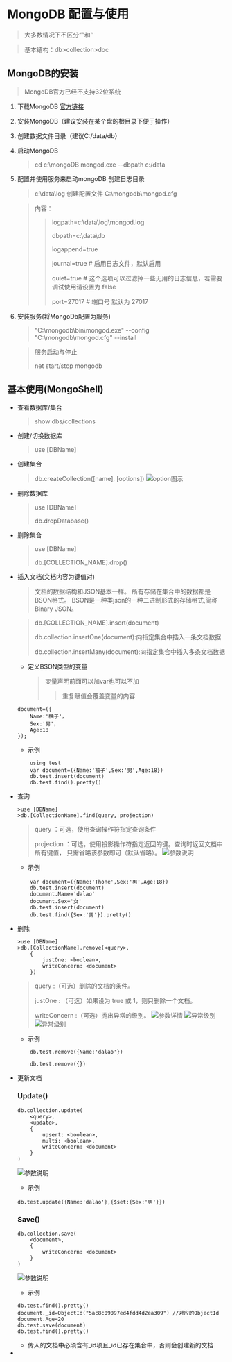 # MongoDB 配置与使用


>大多数情况下不区分“”和‘’

>基本结构：db>collection>doc
## MongoDB的安装

> MongoDB官方已经不支持32位系统

1. 下载MongoDB  [官方链接](https://www.mongodb.com/download-center#community)

2. 安装MongoDB（建议安装在某个盘的根目录下便于操作）

3. 创建数据文件目录（建议C:/data/db）

4. 启动MongoDB 
    >cd c:\mongoDB
    >mongod.exe --dbpath c:/data

5. 配置并使用服务来启动mongoDB
    创建日志目录
    >c:\data\log
    创建配置文件
    >C:\mongodb\mongod.cfg

    >内容：
    >>logpath=c:\data\log\mongod.log
    >>
    >>dbpath=c:\data\db
    >>
    >>logappend=true
    >>
    >>journal=true # 启用日志文件，默认启用
    >>
    >>quiet=true # 这个选项可以过滤掉一些无用的日志信息，若需要调试使用请设置为 false
    >>
    >>port=27017 # 端口号 默认为 27017

6. 安装服务(将MongoDb配置为服务)
    >"C:\mongodb\bin\mongod.exe" --config "C:\mongodb\mongod.cfg" --install

    >服务启动与停止
    >
    >net start/stop mongodb


## 基本使用(MongoShell)
- 查看数据库/集合
    >show dbs/collections
- 创建/切换数据库
    >use [DBName]
- 创建集合
    >db.createCollection([name], [options])
    ![option图示](https://github.com/vagrantgrapefruit/My-Word/blob/master/contant/MongoDB1.png)
- 删除数据库
    >use [DBName]
    >
    >db.dropDatabase()
- 删除集合
    >use [DBName]
    >
    >db.[COLLECTION_NAME].drop()
- 插入文档(文档内容为键值对)
    >文档的数据结构和JSON基本一样。
    >所有存储在集合中的数据都是BSON格式。
    >BSON是一种类json的一种二进制形式的存储格式,简称Binary JSON。

    >db.[COLLECTION_NAME].insert(document)
    >
    >db.collection.insertOne(document):向指定集合中插入一条文档数据
    >
    >db.collection.insertMany(document):向指定集合中插入多条文档数据
    - 定义BSON类型的变量
        >变量声明前面可以加var也可以不加
        >>重复赋值会覆盖变量的内容
    ```
    document=({
        Name:'柚子'，
        Sex:'男'，
        Age:18
    });
    ```
    - 示例
    ```
        using test
        var document=({Name:'柚子',Sex:'男',Age:18})
        db.test.insert(document)
        db.test.find().pretty()
    ```
- 查询
    ```
    >use [DBName]
    >db.[CollectionName].find(query, projection)
    ```
    >query ：可选，使用查询操作符指定查询条件
    >
    >projection ：可选，使用投影操作符指定返回的键。查询时返回文档中所有键值， 只需省略该参数即可（默认省略）。
    ![参数说明](https://github.com/vagrantgrapefruit/My-Word/blob/master/contant/MongoDB4.png)
    - 示例
    ```
        var document=({Name:'Thone',Sex:'男',Age:18})
        db.test.insert(document)
        document.Name='dalao'
        document.Sex='女'
        db.test.insert(document)
        db.test.find({Sex:'男'}).pretty()

    ```

- 删除
    ```
    >use [DBName]
    >db.[CollectionName].remove(<query>,
        {
            justOne: <boolean>,
            writeConcern: <document>
        })
    ```
    >query :（可选）删除的文档的条件。
    >
    >justOne : （可选）如果设为 true 或 1，则只删除一个文档。
    >
    >writeConcern :（可选）抛出异常的级别。
    ![参数详情](https://github.com/vagrantgrapefruit/My-Word/blob/master/contant/MongoDB2.png)
    ![异常级别](https://github.com/vagrantgrapefruit/My-Word/blob/master/contant/MongoDB5.png)
    ![异常级别](https://github.com/vagrantgrapefruit/My-Word/blob/master/contant/MongoDB7.png)
    - 示例
    ```
        db.test.remove({Name:'dalao'})
    ```
    ```删除全部
        db.test.remove({})
    ```
- 更新文档
    ### Update()
    ```
    db.collection.update(
        <query>,
        <update>,
        {
            upsert: <boolean>,
            multi: <boolean>,
            writeConcern: <document>
        }
    ) 
    ```
    ![参数说明](https://github.com/vagrantgrapefruit/My-Word/blob/master/contant/MongoDB5.png)
    - 示例
    ```
    db.test.update({Name:'dalao'},{$set:{Sex:'男'}})
    ```

    ### Save()
    ```
    db.collection.save(
        <document>,
        {
            writeConcern: <document>
        }
    )
    ```
    ![参数说明](https://github.com/vagrantgrapefruit/My-Word/blob/master/contant/MongoDB6.png)

    - 示例
    ```
    db.test.find().pretty()
    document._id=ObjectId("5ac8c09097ed4fdd4d2ea309") //对应的ObjectId
    document.Age=20
    db.test.save(document)
    db.test.find().pretty()
    ```
    - 传入的文档中必须含有_id项且_id已存在集合中，否则会创建新的文档
- 